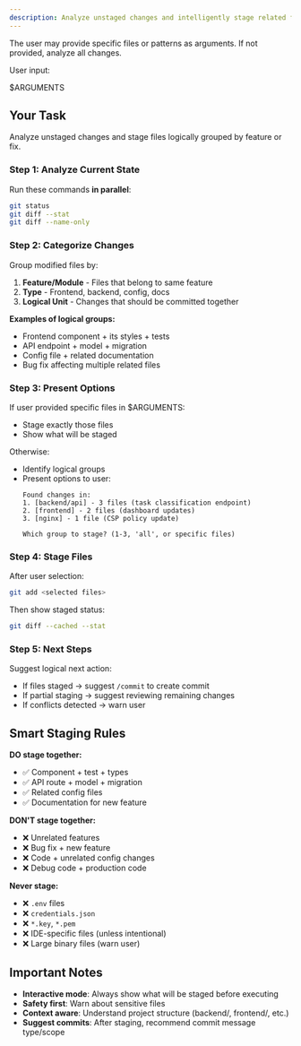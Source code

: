 ```yaml
---
description: Analyze unstaged changes and intelligently stage related files for commit.
---
```


The user may provide specific files or patterns as arguments. If not provided, analyze all changes.

User input:

$ARGUMENTS

## Your Task

Analyze unstaged changes and stage files logically grouped by feature or fix.

### Step 1: Analyze Current State

Run these commands **in parallel**:

```bash
git status
git diff --stat
git diff --name-only
```

### Step 2: Categorize Changes

Group modified files by:

1. **Feature/Module** - Files that belong to same feature
2. **Type** - Frontend, backend, config, docs
3. **Logical Unit** - Changes that should be committed together

**Examples of logical groups:**
- Frontend component + its styles + tests
- API endpoint + model + migration
- Config file + related documentation
- Bug fix affecting multiple related files

### Step 3: Present Options

If user provided specific files in $ARGUMENTS:
- Stage exactly those files
- Show what will be staged

Otherwise:
- Identify logical groups
- Present options to user:
  ```
  Found changes in:
  1. [backend/api] - 3 files (task classification endpoint)
  2. [frontend] - 2 files (dashboard updates)
  3. [nginx] - 1 file (CSP policy update)

  Which group to stage? (1-3, 'all', or specific files)
  ```

### Step 4: Stage Files

After user selection:

```bash
git add <selected files>
```

Then show staged status:

```bash
git diff --cached --stat
```

### Step 5: Next Steps

Suggest logical next action:
- If files staged → suggest `/commit` to create commit
- If partial staging → suggest reviewing remaining changes
- If conflicts detected → warn user

## Smart Staging Rules

**DO stage together:**
- ✅ Component + test + types
- ✅ API route + model + migration
- ✅ Related config files
- ✅ Documentation for new feature

**DON'T stage together:**
- ❌ Unrelated features
- ❌ Bug fix + new feature
- ❌ Code + unrelated config changes
- ❌ Debug code + production code

**Never stage:**
- ❌ `.env` files
- ❌ `credentials.json`
- ❌ `*.key`, `*.pem`
- ❌ IDE-specific files (unless intentional)
- ❌ Large binary files (warn user)

## Important Notes

- **Interactive mode**: Always show what will be staged before executing
- **Safety first**: Warn about sensitive files
- **Context aware**: Understand project structure (backend/, frontend/, etc.)
- **Suggest commits**: After staging, recommend commit message type/scope